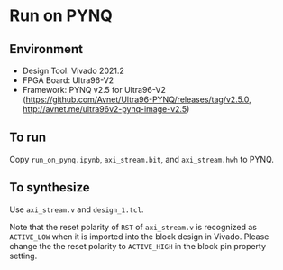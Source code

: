 Run on PYNQ
====================

Environment
--------------------

- Design Tool: Vivado 2021.2
- FPGA Board: Ultra96-V2
- Framework: PYNQ v2.5 for Ultra96-V2 (https://github.com/Avnet/Ultra96-PYNQ/releases/tag/v2.5.0, http://avnet.me/ultra96v2-pynq-image-v2.5)

To run
--------------------

Copy `run_on_pynq.ipynb`, `axi_stream.bit`, and `axi_stream.hwh` to PYNQ.


To synthesize
--------------------

Use `axi_stream.v` and `design_1.tcl`.

Note that the reset polarity of `RST` of `axi_stream.v` is recognized as `ACTIVE_LOW` when it is imported into the block design in Vivado.
Please change the the reset polarity to `ACTIVE_HIGH` in the block pin property setting.

